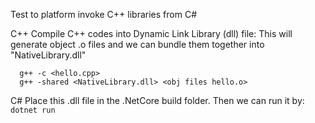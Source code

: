 Test to platform invoke C++ libraries from C#

C++
Compile C++ codes into Dynamic Link Library (dll) file:
This will generate object .o files and we can bundle them together into "NativeLibrary.dll"
```
  g++ -c <hello.cpp>
  g++ -shared <NativeLibrary.dll> <obj files hello.o>
```

C#
Place this .dll file in the .NetCore build folder. Then we can run it by:
  ```dotnet run```


